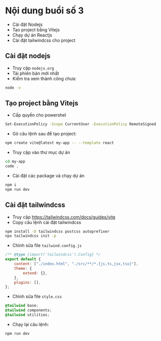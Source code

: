 # Nội dung buổi số 3

-   Cài đặt Nodejs
-   Tạo project bằng Vitejs
-   Chạy dự án Reactjs
-   Cài đặt tailwindcss cho project

## Cài đặt nodejs

-   Truy cập `nodejs.org`
-   Tải phiên bản mới nhất
-   Kiểm tra xem thành công chưa:

```bash
node -v
```

## Tạo project bằng Vitejs

-   Cấp quyền cho powershel

```bash
Set-ExecutionPolicy -Scope CurrentUser -ExecutionPolicy RemoteSigned
```

-   Gõ câu lệnh sau để tạo project:

```bash
npm create vite@latest my-app -- --template react
```

-   Truy cập vào thư mục dự án

```bash
cd my-app
code .
```

-   Cài đặt các package và chạy dự án

```bash
npm i
npm run dev
```

## Cài đặt tailwindcss

-   Truy cập https://tailwindcss.com/docs/guides/vite
-   Copy câu lệnh cài đặt tailwindcss

```bash
npm install -D tailwindcss postcss autoprefixer
npx tailwindcss init -p
```

-   Chỉnh sửa file `tailwind.config.js`

```js
/** @type {import('tailwindcss').Config} */
export default {
    content: ["./index.html", "./src/**/*.{js,ts,jsx,tsx}"],
    theme: {
        extend: {},
    },
    plugins: [],
};
```

-   Chỉnh sửa file `style.css`

```css
@tailwind base;
@tailwind components;
@tailwind utilities;
```

-   Chạy lại câu lệnh:

```bash
npm run dev
```
